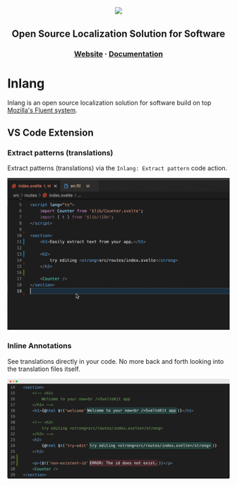 <div>
    <p align="center">
        <img width="300" src="https://raw.githubusercontent.com/inlang/inlang/87ec9e71ab76ad390c17fb4bd5c3cd22da9d88fc/assets/logo-white-background.svg"/>
    </p>
    <h2 align="center">
        Open Source Localization Solution for Software
    </h2>
    <h3 align="center">
        <a href="https://inlang.dev" target="_blank">Website</a> · <a href="https://inlang.dev/docs/intro" target="_blank">Documentation</a> 
    </h3>
</div>

# Inlang

Inlang is an open source localization solution for software build on top [Mozilla's Fluent system](https://projectfluent.org/).

## VS Code Extension

### Extract patterns (translations)

Extract patterns (translations) via the `Inlang: Extract pattern` code action.

![extract pattern](./assets/extract-pattern.gif)

### Inline Annotations

See translations directly in your code. No more back and forth looking into the translation files itself.

![inline annotations](./assets/inline-annotation.png)
